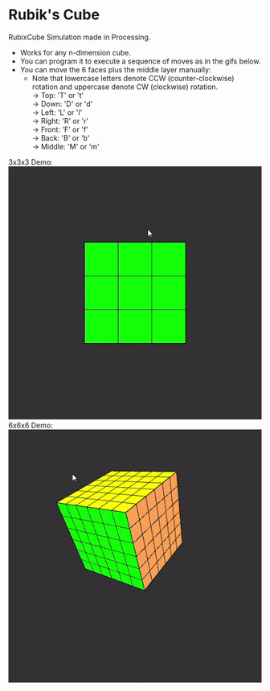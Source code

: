 # Rubik's Cube
RubixCube Simulation made in Processing.
- Works for any n-dimension cube.
- You can program it to execute a sequence of moves as in the gifs below.
- You can move the 6 faces plus the middle layer manually:
    - Note that lowercase letters denote CCW (counter-clockwise) rotation and uppercase denote CW (clockwise) rotation.<br/>
    -> Top: 'T' or 't'<br/>
    -> Down: 'D' or 'd'<br/>
    -> Left: 'L' or 'l'<br/>
    -> Right: 'R' or 'r'<br/>
    -> Front: 'F' or 'f'<br/>
    -> Back: 'B' or 'b'<br/>
    -> Middle: 'M' or 'm'<br/>

3x3x3 Demo:<br/>
![](3x3gif.gif)
<br/>
6x6x6 Demo:<br/>
![](6x6gif.gif)
